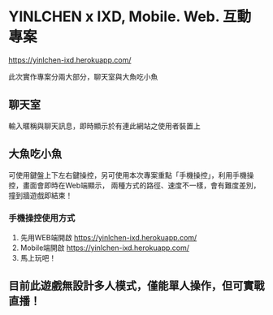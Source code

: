 # YINLCHEN x IXD, Mobile. Web. 互動專案

https://yinlchen-ixd.herokuapp.com/

此次實作專案分兩大部分，聊天室與大魚吃小魚

## 聊天室
輸入暱稱與聊天訊息，即時顯示於有連此網站之使用者裝置上

## 大魚吃小魚
可使用鍵盤上下左右鍵操控，另可使用本次專案重點「手機操控」，利用手機操控，畫面會即時在Web端顯示，
兩種方式的路徑、速度不一樣，會有難度差別，撞到牆遊戲即結束！

### 手機操控使用方式
1. 先用WEB端開啟 https://yinlchen-ixd.herokuapp.com/
2. Mobile端開啟 https://yinlchen-ixd.herokuapp.com/
3. 馬上玩吧！

## 目前此遊戲無設計多人模式，僅能單人操作，但可實戰直播！
